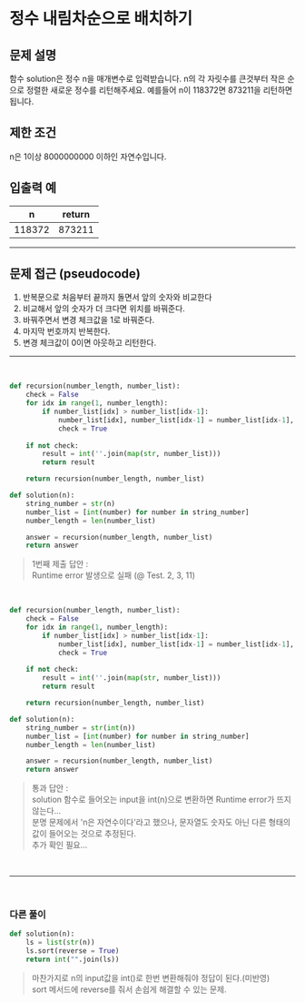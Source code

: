 # 정수 내림차순으로 배치하기

## 문제 설명

함수 solution은 정수 n을 매개변수로 입력받습니다. n의 각 자릿수를 큰것부터 작은 순으로 정렬한 새로운 정수를 리턴해주세요. 예를들어 n이 118372면 873211을 리턴하면 됩니다.

## 제한 조건

n은 1이상 8000000000 이하인 자연수입니다.

## 입출력 예

|n|return|
|----|----|
|118372|873211|

---

## 문제 접근 (pseudocode)
1. 반복문으로 처음부터 끝까지 돌면서 앞의 숫자와 비교한다
2. 비교해서 앞의 숫자가 더 크다면 위치를 바꿔준다.
3. 바꿔주면서 변경 체크값을 1로 바꿔준다.
4. 마지막 번호까지 반복한다.
5. 변경 체크값이 0이면 아웃하고 리턴한다.

---

<br>



```python
def recursion(number_length, number_list):
    check = False
    for idx in range(1, number_length):
        if number_list[idx] > number_list[idx-1]:
            number_list[idx], number_list[idx-1] = number_list[idx-1], number_list[idx]
            check = True
    
    if not check:
        result = int(''.join(map(str, number_list)))
        return result

    return recursion(number_length, number_list)

def solution(n):
    string_number = str(n)
    number_list = [int(number) for number in string_number]
    number_length = len(number_list)

    answer = recursion(number_length, number_list)
    return answer
```
> 1번째 제출 답안 :<br>
> Runtime error 발생으로 실패 (@ Test. 2, 3, 11)

<br>

```python
def recursion(number_length, number_list):
    check = False
    for idx in range(1, number_length):
        if number_list[idx] > number_list[idx-1]:
            number_list[idx], number_list[idx-1] = number_list[idx-1], number_list[idx]
            check = True
    
    if not check:
        result = int(''.join(map(str, number_list)))
        return result

    return recursion(number_length, number_list)

def solution(n):
    string_number = str(int(n))
    number_list = [int(number) for number in string_number]
    number_length = len(number_list)

    answer = recursion(number_length, number_list)
    return answer
```
> 통과 답안 :<br>
> solution 함수로 들어오는 input을 int(n)으로 변환하면 Runtime error가 뜨지 않는다...<br>
> 분명 문제에서 'n은 자연수이다'라고 했으나, 문자열도 숫자도 아닌 다른 형태의 값이 들어오는 것으로 추정된다.<br>
> 추가 확인 필요...

<br>

---
<br>

### 다른 풀이

```python
def solution(n):
    ls = list(str(n))
    ls.sort(reverse = True)
    return int("".join(ls))
```
> 마찬가지로 n의 input값을 int()로 한번 변환해줘야 정답이 된다.(미반영)<br>
> sort 메서드에 reverse를 줘서 손쉽게 해결할 수 있는 문제.